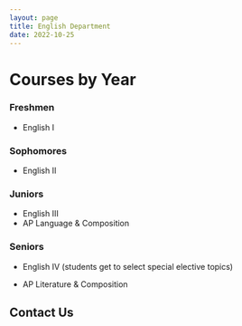 ```yaml
---
layout: page
title: English Department
date: 2022-10-25
---
```


# Courses by Year

### Freshmen

- English I

### Sophomores  

- English II

### Juniors  

- English III
- AP Language & Composition

### Seniors  

- English IV (students get to select special elective topics)

- AP Literature & Composition

## Contact Us